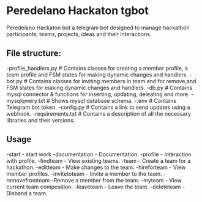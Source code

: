 # Peredelano Hackaton tgbot
Peredelano Hackaton bot a telegram bot designed to manage hackathon participants, teams, projects, ideas and their interactions.

## File structure:
 -profile_handlers.py     # Contains classes for creating a member profile, a team profile and FSM states for making dynamic changes and handlers.
 -bot.py                  # Contains classes for inviting  members in team and for remove,and FSM states for making dynamic changes and handlers.
 -db.py                   # Contains mysql connector & functions for inserting, updating, deleating and more.
 -mysqlqwery.txt          # Shows mysql database schema.
 -.env                    # Contains Telegram bot token.
 -config.py               # Contains a link to send updates using a webhook.
 -requirements.txt        # Contains a description of all the necessary libraries and their versions.

## Usage
 -start - start work
 -documentation - Documentation.
 -profile - Interaction with profile.
 -findteam - View existing teams.
 -team - Create a team for a hackathon.
 -editteam - Make changes to the team.
 -hireforteam - View member profiles.
 -invitetoteam - Invite a member to the team.
 -removefromteam -Remove a member from the team.
 -myteam - View current team composition.
 -leaveteam - Leave the team.
 -deleteteam - Disband a team.
        

